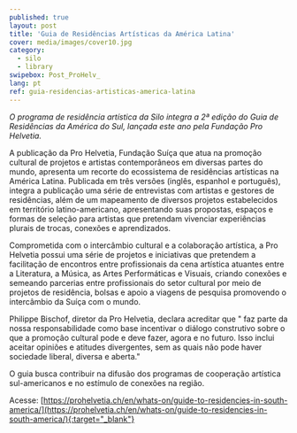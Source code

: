 ```yaml
---
published: true
layout: post
title: 'Guia de Residências Artísticas da América Latina'
cover: media/images/cover10.jpg
category:
  - silo
  - library
swipebox: Post_ProHelv_
lang: pt
ref: guia-residencias-artisticas-america-latina
---
```

*O programa de residência artística da Silo integra a 2ª edição do Guia de Residências da América do Sul, lançada este ano pela Fundação Pro Helvetia.*

A publicação da Pro Helvetia, Fundação Suíça que atua na promoção cultural de projetos e artistas contemporâneos em diversas partes do mundo, apresenta um recorte do ecossistema de residências artísticas na América Latina. Publicada em três versões (inglês, espanhol e português), integra a publicação uma série de entrevistas com artistas e gestores de residências, além de um mapeamento de diversos projetos estabelecidos em território latino-americano, apresentando suas propostas, espaços e formas de seleção para artistas que pretendam vivenciar experiências plurais de trocas, conexões e aprendizados.

Comprometida com o intercâmbio cultural e a colaboração artística, a Pro Helvetia possui uma série de projetos e iniciativas que pretendem a facilitação de encontros entre profissionais da cena artística atuantes entre a Literatura, a Música, as Artes Performáticas e Visuais, criando conexões e semeando parcerias entre profissionais do setor cultural por meio de projetos de residência, bolsas e apoio a viagens de pesquisa promovendo o intercâmbio da Suíça com o mundo.

Philippe Bischof, diretor da Pro Helvetia, declara acreditar que " faz parte da nossa responsabilidade como base incentivar o diálogo construtivo sobre o que a promoção cultural pode e deve fazer, agora e no futuro. Isso inclui aceitar opiniões e atitudes divergentes, sem as quais não pode haver sociedade liberal, diversa e aberta."

O guia busca contribuir na difusão dos programas de cooperação artística sul-americanos e no estímulo de conexões na região.

Acesse:
[https://prohelvetia.ch/en/whats-on/guide-to-residencies-in-south-america/](https://prohelvetia.ch/en/whats-on/guide-to-residencies-in-south-america/){:target="_blank"}
